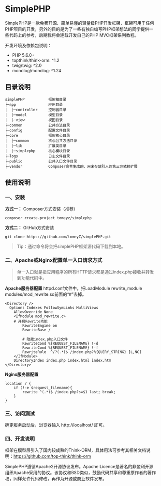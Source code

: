 # SimplePHP

SimplePHP是一款免费开源、简单易懂的轻量级PHP开发框架，框架可用于任何PHP项目的开发，另外的目的是为了一些有独自编写PHP框架想法的同学提供一些代码上的参考，后期我将会连载开发自己的PHP MVC框架系列教程。

开发环境及依赖包说明：
* PHP 5.6.0+
* topthink/think-orm: ^1.2
* twig/twig: ^2.0
* monolog/monolog: ^1.24

## 目录说明

```
simplePHP           框架根目录
├─app               应用目录
│  ├─controller     控制器目录
│  ├─model          模型目录
│  ├─view           视图目录
├─common            公共方法目录
├─config            配置文件目录
├─core              框架核心目录
│  ├─common         核心公共方法目录
│  ├─lib            扩展类目录
│  ├─simplephp      核心模块目录
├─logs              日志文件目录
├─public            公共入口文件目录
├─vendor            Composer命令生成的，用来存放引入的第三方依赖扩展
```

## 使用说明

### 一、安装

**方式一：** Composer方式安装（推荐）
```
composer create-project tomeyz/simplephp
```

**方式二：** GitHub方式安装
```
git clone https://github.com/tomeyZ/simplePHP.git
```
> Tip：通过命令将会把simplePHP框架源代码下载到本地。

### 二、Apache或Nginx配置单一入口请求方式
> 单一入口就是指应用程序的所有HTTP请求都是通过index.php接收并转发到功能代码中。

**Apache服务器配置**
httpd.conf文件中，把LoadModule rewrite_module modules/mod_rewrite.so前面的“#”去掉。
```
<Directory />
  Options Indexes FollowSymLinks MultiViews
	AllowOverride None
	<IfModule mod_rewrite.c>
    # 开启Rewrite功能
		RewriteEngine on
		RewriteBase /
    
		# 隐藏index.php入口文件
		RewriteCond %{REQUEST_FILENAME} !-d
		RewriteCond %{REQUEST_FILENAME} !-f
		RewriteRule  ^/?(.*)$ /index.php?%{QUERY_STRING} [L,NC]
	</IfModule>
	DirectoryIndex index.php index.html index.htm
</Directory>
```

**Nginx服务器配置**
```
location / {
	if (!-e $request_filename){
    	rewrite ^(.*)$ /index.php?s=$1 last; break;
    }
}
```
### 三、访问测试
确定服务启动后，浏览器输入 http://localhost/ 即可。

### 四、开发说明

框架在模型层引入了国内较成熟的Think-ORM，具体用法可参考其相关文档说明：https://github.com/top-think/think-orm

SimplePHP遵循Apache2开源协议发布。Apache Licence是著名的非盈利开源组织Apache采用的协议。该协议和BSD类似，鼓励代码共享和尊重原作者的著作权，同样允许代码修改，再作为开源或商业软件发布。
